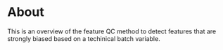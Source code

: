 # About
This is an overview of the feature QC method to detect features that are strongly biased based on a techinical batch variable.
